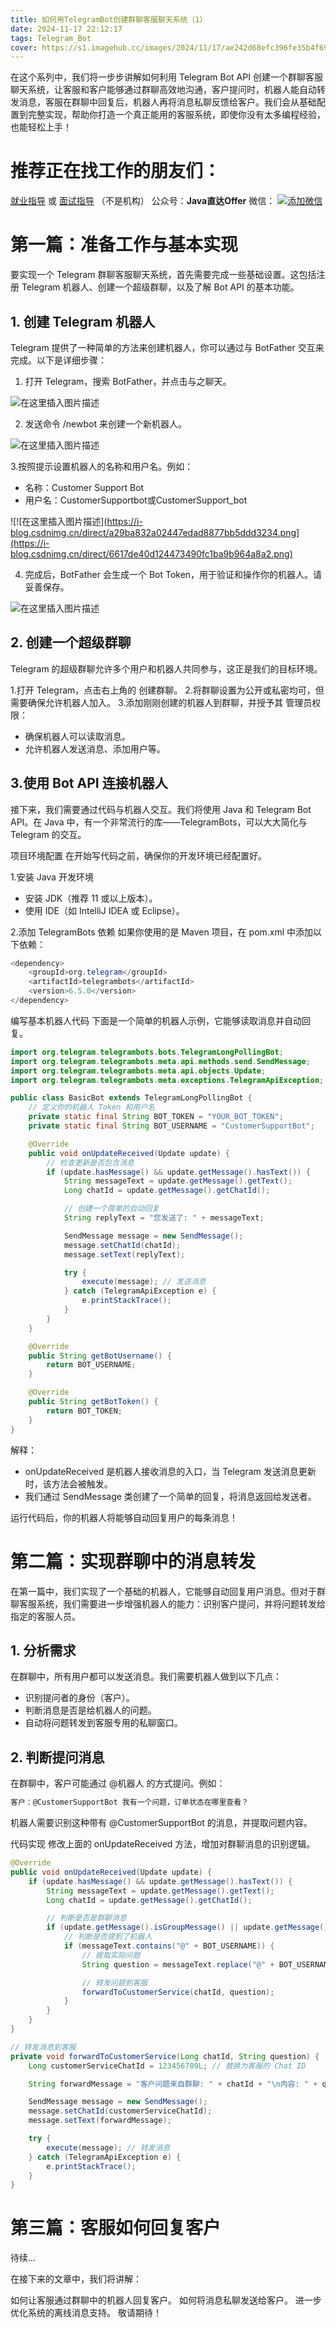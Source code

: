 ```yaml
---
title: 如何用TelegramBot创建群聊客服聊天系统（1）
date: 2024-11-17 22:12:17
tags: Telegram_Bot
cover: https://s1.imagehub.cc/images/2024/11/17/ae242d68efc396fe35b4f69496454885.jpg
---
```

在这个系列中，我们将一步步讲解如何利用 Telegram Bot API 创建一个群聊客服聊天系统，让客服和客户能够通过群聊高效地沟通，客户提问时，机器人能自动转发消息，客服在群聊中回复后，机器人再将消息私聊反馈给客户。我们会从基础配置到完整实现，帮助你打造一个真正能用的客服系统，即使你没有太多编程经验，也能轻松上手！
# 推荐正在找工作的朋友们：
[就业指导](https://github.com/zlf521000/JavaOfferToYou)   或 [面试指导](https://gitee.com/luffy521000/JavaOfferToYou) （不是机构）
公众号：**Java直达Offer**
微信：
[![添加微信](https://s1.imagehub.cc/images/2024/11/10/32be5f45c45cf77547ca4b1315febf1d.th.jpg)](https://www.imagehub.cc/image/wechatCode.C09gn4)
# 第一篇：准备工作与基本实现
要实现一个 Telegram 群聊客服聊天系统，首先需要完成一些基础设置。这包括注册 Telegram 机器人、创建一个超级群聊，以及了解 Bot API 的基本功能。

## 1. 创建 Telegram 机器人
Telegram 提供了一种简单的方法来创建机器人，你可以通过与 BotFather 交互来完成。以下是详细步骤：

 1. 打开 Telegram，搜索 BotFather，并点击与之聊天。

![在这里插入图片描述](https://i-blog.csdnimg.cn/direct/f0888a3f0b5f432da9404e9b6041f122.png)

 2. 发送命令 /newbot 来创建一个新机器人。

![在这里插入图片描述](https://i-blog.csdnimg.cn/direct/5a4e1afe98674633a8c99c7bc514f458.png)

  3.按照提示设置机器人的名称和用户名。例如：

 - 名称：Customer Support Bot
 - 用户名：CustomerSupportbot或CustomerSupport_bot

![!\[在这里插入图片描述\](https://i-blog.csdnimg.cn/direct/a29ba832a02447edad8877bb5ddd3234.png](https://i-blog.csdnimg.cn/direct/6617de40d124473490fc1ba9b964a8a2.png)

 4. 完成后，BotFather 会生成一个 Bot Token，用于验证和操作你的机器人。请妥善保存。

![在这里插入图片描述](https://i-blog.csdnimg.cn/direct/037b8ebd8c1447d69d484172eed43b95.png)

## 2. 创建一个超级群聊
Telegram 的超级群聊允许多个用户和机器人共同参与，这正是我们的目标环境。

1.打开 Telegram，点击右上角的 创建群聊。
2.将群聊设置为公开或私密均可，但需要确保允许机器人加入。
3.添加刚刚创建的机器人到群聊，并授予其 管理员权限：

 - 确保机器人可以读取消息。
 - 允许机器人发送消息、添加用户等。
## 3.使用 Bot API 连接机器人
接下来，我们需要通过代码与机器人交互。我们将使用 Java 和 Telegram Bot API。在 Java 中，有一个非常流行的库——TelegramBots，可以大大简化与 Telegram 的交互。

项目环境配置
在开始写代码之前，确保你的开发环境已经配置好。

1.安装 Java 开发环境

 - 安装 JDK（推荐 11 或以上版本）。
 - 使用 IDE（如 IntelliJ IDEA 或 Eclipse）。

2.添加 TelegramBots 依赖 如果你使用的是 Maven 项目，在 pom.xml 中添加以下依赖：

```java
<dependency>
    <groupId>org.telegram</groupId>
    <artifactId>telegrambots</artifactId>
    <version>6.5.0</version>
</dependency>

```
编写基本机器人代码
下面是一个简单的机器人示例，它能够读取消息并自动回复。

```java
import org.telegram.telegrambots.bots.TelegramLongPollingBot;
import org.telegram.telegrambots.meta.api.methods.send.SendMessage;
import org.telegram.telegrambots.meta.api.objects.Update;
import org.telegram.telegrambots.meta.exceptions.TelegramApiException;

public class BasicBot extends TelegramLongPollingBot {
    // 定义你的机器人 Token 和用户名
    private static final String BOT_TOKEN = "YOUR_BOT_TOKEN";
    private static final String BOT_USERNAME = "CustomerSupportBot";

    @Override
    public void onUpdateReceived(Update update) {
        // 检查更新是否包含消息
        if (update.hasMessage() && update.getMessage().hasText()) {
            String messageText = update.getMessage().getText();
            Long chatId = update.getMessage().getChatId();

            // 创建一个简单的自动回复
            String replyText = "您发送了: " + messageText;

            SendMessage message = new SendMessage();
            message.setChatId(chatId);
            message.setText(replyText);

            try {
                execute(message); // 发送消息
            } catch (TelegramApiException e) {
                e.printStackTrace();
            }
        }
    }

    @Override
    public String getBotUsername() {
        return BOT_USERNAME;
    }

    @Override
    public String getBotToken() {
        return BOT_TOKEN;
    }
}

```
解释：

 - onUpdateReceived 是机器人接收消息的入口，当 Telegram 发送消息更新时，该方法会被触发。
 - 我们通过 SendMessage 类创建了一个简单的回复，将消息返回给发送者。

运行代码后，你的机器人将能够自动回复用户的每条消息！

# 第二篇：实现群聊中的消息转发
在第一篇中，我们实现了一个基础的机器人，它能够自动回复用户消息。但对于群聊客服系统，我们需要进一步增强机器人的能力：识别客户提问，并将问题转发给指定的客服人员。

## 1. 分析需求
在群聊中，所有用户都可以发送消息。我们需要机器人做到以下几点：

 - 识别提问者的身份（客户）。
 - 判断消息是否是给机器人的问题。
 - 自动将问题转发到客服专用的私聊窗口。

## 2. 判断提问消息
在群聊中，客户可能通过 @机器人 的方式提问。例如：

```bash
客户：@CustomerSupportBot 我有一个问题，订单状态在哪里查看？

```
机器人需要识别这种带有 @CustomerSupportBot 的消息，并提取问题内容。

代码实现
修改上面的 onUpdateReceived 方法，增加对群聊消息的识别逻辑。

```java
@Override
public void onUpdateReceived(Update update) {
    if (update.hasMessage() && update.getMessage().hasText()) {
        String messageText = update.getMessage().getText();
        Long chatId = update.getMessage().getChatId();

        // 判断是否是群聊消息
        if (update.getMessage().isGroupMessage() || update.getMessage().isSuperGroupMessage()) {
            // 判断是否提到了机器人
            if (messageText.contains("@" + BOT_USERNAME)) {
                // 提取实际问题
                String question = messageText.replace("@" + BOT_USERNAME, "").trim();

                // 转发问题到客服
                forwardToCustomerService(chatId, question);
            }
        }
    }
}

// 转发消息到客服
private void forwardToCustomerService(Long chatId, String question) {
    Long customerServiceChatId = 123456789L; // 替换为客服的 Chat ID

    String forwardMessage = "客户问题来自群聊: " + chatId + "\n内容: " + question;

    SendMessage message = new SendMessage();
    message.setChatId(customerServiceChatId);
    message.setText(forwardMessage);

    try {
        execute(message); // 转发消息
    } catch (TelegramApiException e) {
        e.printStackTrace();
    }
}

```
# 第三篇：客服如何回复客户
待续...

在接下来的文章中，我们将讲解：

如何让客服通过群聊中的机器人回复客户。
如何将消息私聊发送给客户。
进一步优化系统的离线消息支持。
敬请期待！